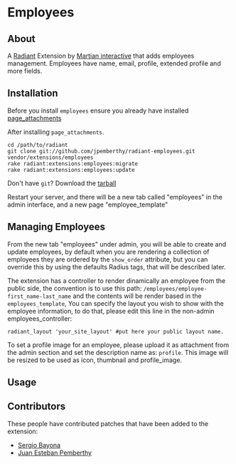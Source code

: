 Employees
===

About
---

A [Radiant][rd] Extension by [Martian interactive][mi] that adds employees management. Employees have name, email, profile, extended profile and more fields.

Installation
---

Before you install `employees` ensure you already have installed [page_attachments][pa] 

After installing `page_attachments`.

	cd /path/to/radiant
	git clone git://github.com/jpemberthy/radiant-employees.git vendor/extensions/employees
	rake radiant:extensions:employees:migrate
	rake radiant:extensions:employees:update
	
Don't have `git`? Download the [tarball][ta]

Restart your server, and there will be a new tab called "employees" in the admin interface, and a new page "employee_template"

Managing Employees
---

From the new tab "employees" under admin, you will be able to create and update employees, by default when you are rendering a collection of employees they are ordered by the `show_order` attribute, but you can override this by using the defaults Radius tags, that will be described later.

The extension has a controller to render dinamically an employee from the public side, the convention is to use this path: `/employees/employee-first_name-last_name` and the contents will be render based in the `employees_template`, You can specify the layout you wish to show with the employee information, to do that, please edit this line in the non-admin employees_controller:

	radiant_layout 'your_site_layout' #put here your public layout name.
	
To set a profile image for an employee, please upload it as attachment from the admin section and set the description name as: `profile`. This image will be resized to be used as icon, thumbnail and profile_image.

Usage
---

Contributors
---

These people have contributed patches that have been added to the extension:

* [Sergio Bayona][sb]
* [Juan Esteban Pemberthy][jp]

[rd]: http://radiantcms.org/
[mi]: http://www.martianinteractive.com/
[pa]: http://github.com/radiant/radiant-page-attachments-extension
[ta]: http://github.com/jpemberthy/radiant-employees/tarball/master
[sb]: http://sergiobayona.com/
[jp]: http://jpemberthy.github.com/
